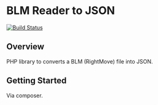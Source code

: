 # BLM Reader to JSON

[![Build Status](https://travis-ci.com/mhcg/blmreader-json.svg?branch=master)](https://travis-ci.com/mhcg/blmreader-json)

## Overview

PHP library to converts a BLM (RightMove) file into JSON.

## Getting Started

Via composer.
